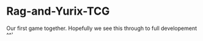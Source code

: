 # Rag-and-Yurix-TCG
Our first game together. Hopefully we see this through to full developement ^^'
